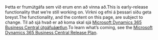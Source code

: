 <span data-ttu-id="ec38a-101">Þetta er frumútgáfa sem við erum enn að vinna að.</span><span class="sxs-lookup"><span data-stu-id="ec38a-101">This is early-release functionality that we’re still working on.</span></span> <span data-ttu-id="ec38a-102">Virkni og efni á þessari síðu geta breyst.</span><span class="sxs-lookup"><span data-stu-id="ec38a-102">The functionality, and the content on this page, are subject to change.</span></span> <span data-ttu-id="ec38a-103">Til að sjá hvað er að koma skal sjá [Microsoft Dynamics 365 Business Central útgáfuáætlun](/dynamics365/release-plans/).</span><span class="sxs-lookup"><span data-stu-id="ec38a-103">To learn what’s coming, see the [Microsoft Dynamics 365 Business Central Release Plan](/dynamics365/release-plans/).</span></span>